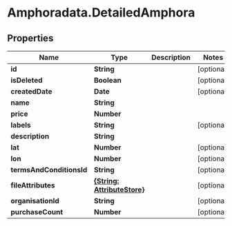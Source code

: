 # Amphoradata.DetailedAmphora

## Properties

Name | Type | Description | Notes
------------ | ------------- | ------------- | -------------
**id** | **String** |  | [optional] 
**isDeleted** | **Boolean** |  | [optional] 
**createdDate** | **Date** |  | [optional] 
**name** | **String** |  | 
**price** | **Number** |  | 
**labels** | **String** |  | [optional] 
**description** | **String** |  | 
**lat** | **Number** |  | [optional] 
**lon** | **Number** |  | [optional] 
**termsAndConditionsId** | **String** |  | [optional] 
**fileAttributes** | [**{String: AttributeStore}**](AttributeStore.md) |  | [optional] 
**organisationId** | **String** |  | [optional] 
**purchaseCount** | **Number** |  | [optional] 


